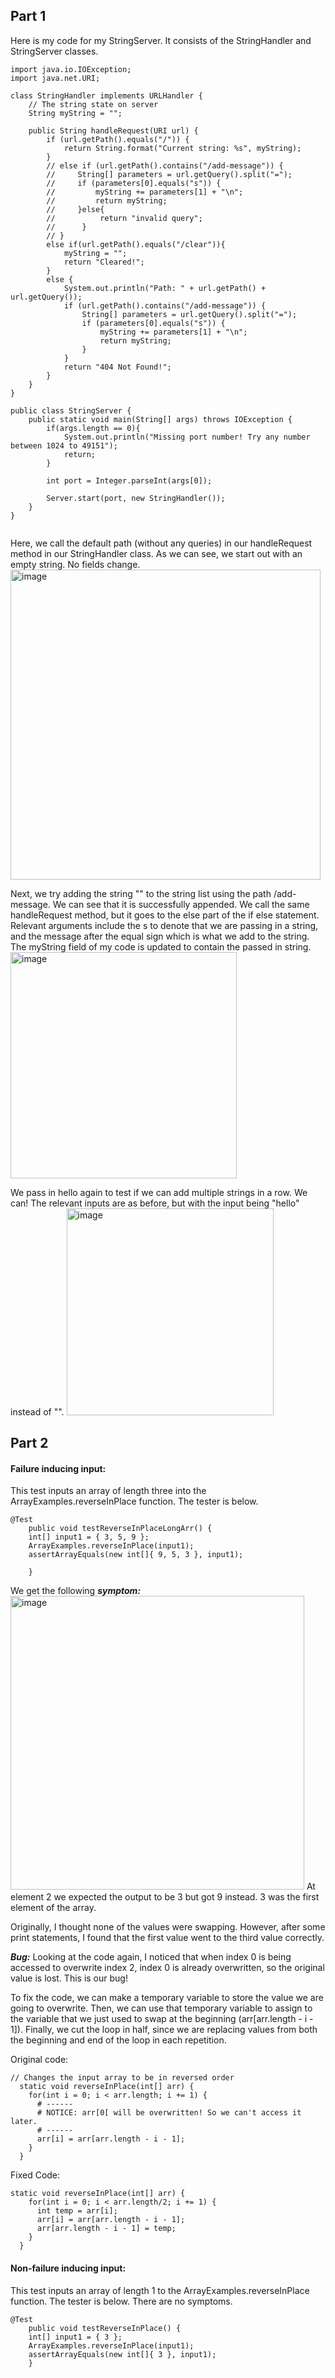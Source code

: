 ## Part 1
Here is my code for my StringServer. It consists of the StringHandler and StringServer classes.

```
import java.io.IOException;
import java.net.URI;

class StringHandler implements URLHandler {
    // The string state on server
    String myString = "";

    public String handleRequest(URI url) {
        if (url.getPath().equals("/")) {
            return String.format("Current string: %s", myString);
        } 
        // else if (url.getPath().contains("/add-message")) {
        //     String[] parameters = url.getQuery().split("=");
        //     if (parameters[0].equals("s")) {
        //         myString += parameters[1] + "\n";
        //         return myString;
        //     }else{
        //          return "invalid query";
        //      }
        // }
        else if(url.getPath().equals("/clear")){
            myString = "";
            return "Cleared!";
        }
        else {
            System.out.println("Path: " + url.getPath() + url.getQuery());
            if (url.getPath().contains("/add-message")) {
                String[] parameters = url.getQuery().split("=");
                if (parameters[0].equals("s")) {
                    myString += parameters[1] + "\n";
                    return myString;
                }
            }
            return "404 Not Found!";
        }
    }
}

public class StringServer {
    public static void main(String[] args) throws IOException {
        if(args.length == 0){
            System.out.println("Missing port number! Try any number between 1024 to 49151");
            return;
        }

        int port = Integer.parseInt(args[0]);

        Server.start(port, new StringHandler());
    }
}


```

Here, we call the default path (without any queries) in our handleRequest method in our StringHandler class. As we can see, we start out with an empty string. No fields change.
<img width="496" alt="image" src="https://user-images.githubusercontent.com/54158686/215242978-1ea0ef91-6980-46db-976e-281c86d46adb.png">

Next, we try adding the string "<string>" to the string list using the path /add-message. We can see that it is successfully appended. We call the same handleRequest method, but it goes to the else part of the if else statement. Relevant arguments include the s to denote that we are passing in a string, and the message after the equal sign which is what we add to the string. The myString field of my code is updated to contain the passed in string.
<img width="362" alt="image" src="https://user-images.githubusercontent.com/54158686/215243233-0d8868b2-322d-4a22-af51-d59e9a14e1c5.png">

We pass in hello again to test if we can add multiple strings in a row. We can! The relevant inputs are as before, but with the input being "hello" instead of "<string>".
<img width="331" alt="image" src="https://user-images.githubusercontent.com/54158686/215243319-c17d29e5-1217-4588-966c-c49a865e3810.png">



## Part 2
#### Failure inducing input:
This test inputs an array of length three into the ArrayExamples.reverseInPlace function. The tester is below.
```
@Test 
	public void testReverseInPlaceLongArr() {
    int[] input1 = { 3, 5, 9 };
    ArrayExamples.reverseInPlace(input1);
    assertArrayEquals(new int[]{ 9, 5, 3 }, input1);
    
	}

```

We get the following ***symptom:***
<img width="470" alt="image" src="https://user-images.githubusercontent.com/54158686/215160886-b567b082-331e-4529-9108-664caec01bf6.png">
At element 2 we expected the output to be 3 but got 9 instead. 3 was the first element of the array.

Originally, I thought none of the values were swapping. However, after some print statements, I found that the first value went to the third value correctly.

***Bug:*** Looking at the code again, I noticed that when index 0 is being accessed to overwrite index 2, index 0 is already overwritten, so the original value is lost. This is our bug!

To fix the code, we can make a temporary variable to store the value we are going to overwrite. Then, we can use that temporary variable to assign to the variable that we just used to swap at the beginning (arr[arr.length - i - 1]). Finally, we cut the loop in half, since we are replacing values from both the beginning and end of the loop in each repetition.

Original code:
```
// Changes the input array to be in reversed order
  static void reverseInPlace(int[] arr) {
    for(int i = 0; i < arr.length; i += 1) {
      # ------
      # NOTICE: arr[0[ will be overwritten! So we can't access it later.
      # ------
      arr[i] = arr[arr.length - i - 1];
    }
  }

```

Fixed Code:
```
static void reverseInPlace(int[] arr) {
    for(int i = 0; i < arr.length/2; i += 1) {
      int temp = arr[i];
      arr[i] = arr[arr.length - i - 1];
      arr[arr.length - i - 1] = temp;
    }
  }

```


#### Non-failure inducing input:
This test inputs an array of length 1 to the ArrayExamples.reverseInPlace function. The tester is below. There are no symptoms.
```
@Test 
	public void testReverseInPlace() {
    int[] input1 = { 3 };
    ArrayExamples.reverseInPlace(input1);
    assertArrayEquals(new int[]{ 3 }, input1);
	}
```

